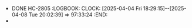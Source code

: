 - DONE HC-2805
  :LOGBOOK:
  CLOCK: [2025-04-04 Fri 18:29:15]--[2025-04-08 Tue 20:02:39] =>  97:33:24
  :END:
-